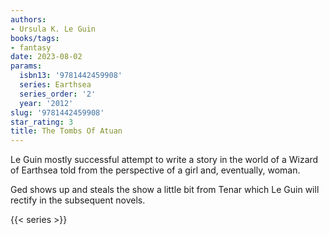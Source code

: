 ```yaml
---
authors:
- Ursula K. Le Guin
books/tags:
- fantasy
date: 2023-08-02
params:
  isbn13: '9781442459908'
  series: Earthsea
  series_order: '2'
  year: '2012'
slug: '9781442459908'
star_rating: 3
title: The Tombs Of Atuan
---
```


Le Guin mostly successful attempt to write a story in the world of a Wizard of Earthsea told from the perspective of a girl and, eventually, woman.

Ged shows up and steals the show a little bit from Tenar which Le Guin will rectify in the subsequent novels.

<!--more-->

{{< series >}}